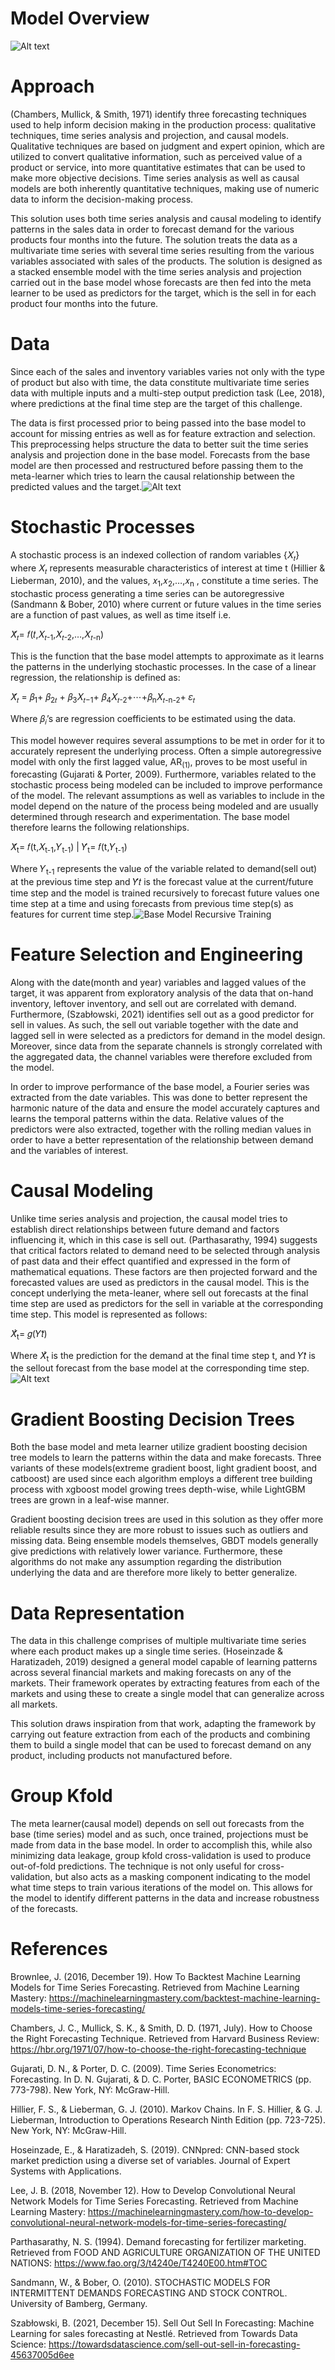 # Model Overview
![Alt text](media/Model%20Overview.jpg)

# Approach
(Chambers, Mullick, & Smith, 1971) identify three forecasting techniques used to help inform decision making in the production process: qualitative techniques, time series analysis and projection, and causal models. Qualitative techniques are based on judgment and expert opinion, which are utilized to convert qualitative information, such as perceived value of a product or service, into more quantitative estimates that can be used to make more objective decisions. Time series analysis as well as causal models are both inherently quantitative techniques, making use of numeric data to inform the decision-making process.

This solution uses both time series analysis and causal modeling to identify patterns in the sales data in order to forecast demand for the various products four months into the future. The solution treats the data as a multivariate time series with several time series resulting from the various variables associated with sales of the products. The solution is designed as a stacked ensemble model with the time series analysis and projection carried out in the base model whose forecasts are then fed into the meta learner to be used as predictors for the target, which is the sell in for each product four months into the future.
# Data
Since each of the sales and inventory variables varies not only with the type of product but also with time, the data constitute multivariate time series data with multiple inputs and a multi-step output prediction task (Lee, 2018), where predictions at the final time step are the target of this challenge.

The data is first processed prior to being passed into the base model to account for missing entries as well as for feature extraction and selection. This preprocessing helps structure the data to better suit the time series analysis and projection done in the base model. Forecasts from the base model are then processed and restructured before passing them to the meta-learner which tries to learn the causal relationship between the predicted values and the target.![Alt text](media/Stacked%20Ensemble.jpg)

# Stochastic Processes
A stochastic process is an indexed collection of random variables {𝑋<sub>𝑡</sub>} where 𝑋<sub>𝑡</sub> represents measurable characteristics of interest at time t (Hillier & Lieberman, 2010), and the values, 𝑥<sub>1</sub>,𝑥<sub>2</sub>,…,𝑥<sub>n</sub> , constitute a time series. The stochastic process generating a time series can be autoregressive (Sandmann & Bober, 2010) where current or future values in the time series are a function of past values, as well as time itself i.e. 

𝑋̂<sub>𝑡</sub>= 𝑓(𝑡,𝑋<sub>𝑡-1</sub>,𝑋<sub>𝑡-2</sub>,…,𝑋<sub>𝑡-n</sub>)

This is the function that the base model attempts to approximate as it learns the patterns in the underlying stochastic processes. In the case of a linear regression, the relationship is defined as:

𝑋̂<sub>𝑡</sub> = 𝛽<sub>1</sub>+ 𝛽<sub>2𝑡</sub> + 𝛽<sub>3</sub>𝑋<sub>𝑡−1</sub>+ 𝛽<sub>4</sub>𝑋<sub>𝑡-2</sub>+⋯+𝛽<sub>n</sub>𝑋<sub>𝑡-n-2</sub>+ 𝜀<sub>𝑡</sub>

Where 𝛽<sub>𝑖</sub>’s are regression coefficients to be estimated using the data.

This model however requires several assumptions to be met in order for it to accurately represent the underlying process. Often a simple autoregressive model with only the first lagged value, AR<sub>(1)</sub>, proves to be most useful in forecasting (Gujarati & Porter, 2009). Furthermore, variables related to the stochastic process being modeled can be included to improve performance of the model. The relevant assumptions as well as variables to include in the model depend on the nature of the process being modeled and are usually determined through research and experimentation. The base model therefore learns the following relationships. 

𝑋̂<sub>t</sub>= 𝑓(t,𝑋<sub>t-1</sub>,𝑌<sub>t-1</sub>) | 𝑌̂<sub>t</sub>= 𝑓(t,𝑌<sub>t-1</sub>)

Where 𝑌<sub>t-1</sub> represents the value of the variable related to demand(sell out) at the previous time step and 𝑌̂𝑡 is the forecast value at the current/future time step and the model is trained recursively to forecast future values one time step at a time and using forecasts from previous time step(s) as features for current time step.![Base Model Recursive Training](media/Recursive%20Training.jpg)

# Feature Selection and Engineering
Along with the date(month and year) variables and lagged values of the target, it was apparent from exploratory analysis of the data that on-hand inventory, leftover inventory, and sell out are correlated with demand. Furthermore, (Szabłowski, 2021) identifies sell out as a good predictor for sell in values. As such, the sell out variable together with the date and lagged sell in were selected as a predictors for demand in the model design. Moreover, since data from the separate channels is strongly correlated with the aggregated data, the channel variables were therefore excluded from the model.

In order to improve performance of the base model, a Fourier series was extracted from the date variables. This was done to better represent the harmonic nature of the data and ensure the model accurately captures and learns the temporal patterns within the data. Relative values of the predictors were also extracted, together with the rolling median values in order to have a better representation of the relationship between demand and the variables of interest.

# Causal Modeling

Unlike time series analysis and projection, the causal model tries to establish direct relationships between future demand and factors influencing it, which in this case is sell out. (Parthasarathy, 1994) suggests that critical factors related to demand need to be selected through analysis of past data and their effect quantified and expressed in the form of mathematical equations. These factors are then projected forward and the forecasted values are used as predictors in the causal model. This is the concept underlying the meta-leaner, where sell out forecasts at the final time step are used as predictors for the sell in variable at the corresponding time step. This model is represented as follows: 

𝑋̂̇<sub>t</sub>= 𝑔(𝑌𝑡̂)

Where 𝑋̂̇<sub>t</sub> is the prediction for the demand at the final time step t, and 𝑌𝑡̂ is the sellout forecast from the base model at the corresponding time step.
![Alt text](media/Meta%20Learner%20Transformation.gif)
# Gradient Boosting Decision Trees
Both the base model and meta learner utilize gradient boosting decision tree models to learn the patterns within the data and make forecasts. Three variants of these models(extreme gradient boost, light gradient boost, and catboost) are used since each algorithm employs a different tree building process with xgboost model growing trees depth-wise, while LightGBM trees are grown in a leaf-wise manner.

Gradient boosting decision trees are used in this solution as they offer more reliable results since they are more robust to issues such as outliers and missing data. Being ensemble models themselves, GBDT models generally give predictions with relatively lower variance. Furthermore, these algorithms do not make any assumption regarding the distribution underlying the data and are therefore more likely to better generalize.

# Data Representation
The data in this challenge comprises of multiple multivariate time series where each product makes up a single time series. (Hoseinzade & Haratizadeh, 2019) designed a general model capable of learning patterns across several financial markets and making forecasts on any of the markets. Their framework operates by extracting features from each of the markets and using these to create a single model that can generalize across all markets. 

This solution draws inspiration from that work, adapting the framework by carrying out feature extraction from each of the products and combining them to build a single model that can be used to forecast demand on any product, including products not manufactured before.

# Group Kfold

The meta learner(causal model) depends on sell out forecasts from the base (time series) model and as such, once trained, projections must be made from data in the base model. In order to accomplish this, while also minimizing data leakage, group kfold cross-validation is used to produce out-of-fold predictions. The technique is not only useful for cross-validation, but also acts as a masking component indicating to the model what time steps to train various iterations of the model on. This allows for the model to identify different patterns in the data and increase robustness of the forecasts.

# References
Brownlee, J. (2016, December 19). How To Backtest Machine Learning Models for Time Series Forecasting. Retrieved from Machine Learning Mastery: https://machinelearningmastery.com/backtest-machine-learning-models-time-series-forecasting/

Chambers, J. C., Mullick, S. K., & Smith, D. D. (1971, July). How to Choose the Right Forecasting Technique. Retrieved from Harvard Business Review: https://hbr.org/1971/07/how-to-choose-the-right-forecasting-technique

Gujarati, D. N., & Porter, D. C. (2009). Time Series Econometrics: Forecasting. In D. N. Gujarati, & D. C. Porter, BASIC ECONOMETRICS (pp. 773-798). New York, NY: McGraw-Hill.

Hillier, F. S., & Lieberman, G. J. (2010). Markov Chains. In F. S. Hillier, & G. J. Lieberman, Introduction to Operations Research Ninth Edition (pp. 723-725). New York, NY: McGraw-Hill.

Hoseinzade, E., & Haratizadeh, S. (2019). CNNpred: CNN-based stock market prediction using a diverse set of variables. Journal of Expert Systems with Applications.

Lee, J. B. (2018, November 12). How to Develop Convolutional Neural Network Models for Time Series Forecasting. Retrieved from Machine Learning Mastery: https://machinelearningmastery.com/how-to-develop-convolutional-neural-network-models-for-time-series-forecasting/

Parthasarathy, N. S. (1994). Demand forecasting for fertilizer marketing. Retrieved from FOOD AND AGRICULTURE ORGANIZATION OF THE UNITED NATIONS: https://www.fao.org/3/t4240e/T4240E00.htm#TOC

Sandmann, W., & Bober, O. (2010). STOCHASTIC MODELS FOR INTERMITTENT DEMANDS FORECASTING AND STOCK CONTROL. University of Bamberg, Germany.

Szabłowski, B. (2021, December 15). Sell Out Sell In Forecasting: Machine Learning for sales forecasting at Nestlé. Retrieved from Towards Data Science: https://towardsdatascience.com/sell-out-sell-in-forecasting-45637005d6ee
